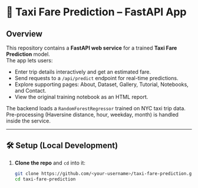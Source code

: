 # 🚕 Taxi Fare Prediction – FastAPI App

## Overview
This repository contains a **FastAPI web service** for a trained **Taxi Fare Prediction** model.  
The app lets users:

- Enter trip details interactively and get an estimated fare.
- Send requests to a `/api/predict` endpoint for real-time predictions.
- Explore supporting pages: About, Dataset, Gallery, Tutorial, Notebooks, and Contact.
- View the original training notebook as an HTML report.

The backend loads a `RandomForestRegressor` trained on NYC taxi trip data.  
Pre-processing (Haversine distance, hour, weekday, month) is handled inside the service.

---

## 🛠️ Setup (Local Development)

1. **Clone the repo** and `cd` into it:
   ```bash
   git clone https://github.com/<your-username>/taxi-fare-prediction.git
   cd taxi-fare-prediction
